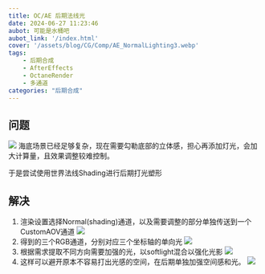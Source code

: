 ```yaml
---
title: OC/AE 后期法线光
date: 2024-06-27 11:23:46
aubot: 可能是水桶吧
aubot_link: '/index.html'
cover: '/assets/blog/CG/Comp/AE_NormalLighting3.webp'
tags: 
    - 后期合成
    - AfterEffects
    - OctaneRender
    - 多通道
categories: "后期合成"
---
```

## 问题
![](/assets/blog/CG/Comp/AE_NormalLighting1.webp)
海底场景已经足够复杂，现在需要勾勒底部的立体感，担心再添加灯光，会加大计算量，且效果调整较难控制。

于是尝试使用世界法线Shading进行后期打光塑形

## 解决
1. 渲染设置选择Normal(shading)通道，以及需要调整的部分单独传送到一个CustomAOV通道
    ![](/assets/blog/CG/Comp/AE_NormalLighting2.webp)
2. 得到的三个RGB通道，分别对应三个坐标轴的单向光
    ![](/assets/blog/CG/Comp/AE_NormalLighting3.webp)
3. 根据需求提取不同方向需要加强的光，以softlight混合以强化光影
    ![](/assets/blog/CG/Comp/AE_NormalLighting4.webp)
4. 这样可以避开原本不容易打出光感的空间，在后期单独加强空间感和光。
    ![](/assets/blog/CG/Comp/AE_NormalLighting5.webp)

